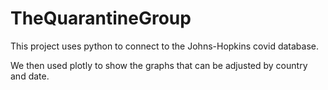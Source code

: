 # TheQuarantineGroup

This project uses python to connect to the Johns-Hopkins covid database.

We then used plotly to show the graphs that can be adjusted by country and date.
